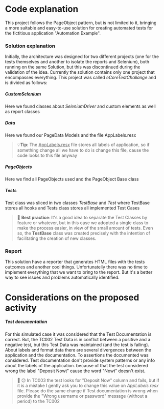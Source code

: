 # Code explanation
This project follows the PageObject pattern, but is not limited to it, bringing a more suitable and easy-to-use solution for creating automated tests for the fictitious application "Automation Example".


### Solution explanation
Initially, the architecture was designed for two different projects (one for the tests themselves and another to isolate the reports and Selenium), both running on the same Solution, but this was discontinued during the validation of the idea. Currently the solution contains only one project that encompasses everything. This project was called *eCoreTestChallange* and is divided as follows:

##### CustomSelenium
Here we found classes about *SeleniumDriver* and custom elements as well as report classes
##### Data
Here we found our PageData Models and the file AppLabels.resx
> :bulb:**Tip**: The <ins>AppLabels.resx</ins> file stores all labels of application, so if something change all we have to do is change this file, cause the code looks to this file anyway
##### PageObjects
Here we find all PageObjects used and the PageObject Base class
##### Tests
Test class was sliced in two classes *TestBase* and *Test* where TestBase stores all hooks and Tests class stores all implemented Test Cases
> :memo: **Best practice**: It's a good idea to separate the Test Classes by feature or whatever, but in this case we adopted a single class to make the process easier, in view of the small amount of tests. 
> Even so, the **TestBase** class was created precisely with the intention of facilitating the creation of new classes.

### Report
This solution have a reporter that generates HTML files with the tests outcomes and another cool things. 
Unfortunatelly there was no time to implement everything that we want to bring to the report. But it's a better way to see issues and problems automatically identified.

# Considerations on the proposed activity 

##### Test documentation

For this simulated case it was considered that the Test Documentation is correct. But, the TC002 Test Data is in conflict between a positive and a negative test, but this Test Data was maintained (and the test is failing).
About labels and format data there are several divergences between the application and the documentation. To assertions the documented was considered.
Test documentation don't provide system patterns or any info about the labels of the application. because of that the test considered wrong the label "Deposit Nowt" cause the word "Nowt" doesn't exist.
> :bug: :confused: In TC003 the test looks for "Deposit Now" column and fails, but if it is a mistake I gently ask you to change this value on *AppLabels.resx* file. Please do the same change if Test documentation is wrong when provide the "Wrong username or password" message (without a period) to the TC002
